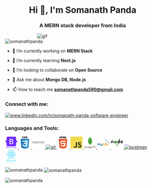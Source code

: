 <h1 align="center">Hi 👋, I'm Somanath Panda</h1>
<h3 align="center">A MERN stack developer from India</h3>
<img align="right" src="https://media.tenor.com/NOYF3f82b_gAAAAe/programmer.png" alt="gif" width="400px" />

<p align="left"> <img src="https://komarev.com/ghpvc/?username=somanathpanda&label=Profile%20views&color=0e75b6&style=flat" alt="somanathpanda" /> 

<!-- <p align="left"> <a href="https://github.com/ryo-ma/github-profile-trophy"><img src="https://github-profile-trophy.vercel.app/?username=somanathpanda" alt="somanathpanda" /></a> </p> -->

- 🔭 I’m currently working on **MERN Stack**

- 🌱 I’m currently learning **Next.js**

- 👯 I’m looking to collaborate on **Open Source**

- 💬 Ask me about **Mongo DB, Node.js**

- 📫 How to reach me **somanathpanda590@gmail.com**

<h3 align="left">Connect with me:</h3>
<p align="left">
<a href="https://linkedin.com/in/www.linkedin.com/in/somanath-panda-software-engineer" target="blank"><img align="center" src="https://raw.githubusercontent.com/rahuldkjain/github-profile-readme-generator/master/src/images/icons/Social/linked-in-alt.svg" alt="www.linkedin.com/in/somanath-panda-software-engineer" height="30" width="40" /></a>
</p>

<h3 align="left">Languages and Tools:</h3>
<p align="left"> <a href="https://getbootstrap.com" target="_blank" rel="noreferrer"> <img src="https://raw.githubusercontent.com/devicons/devicon/master/icons/bootstrap/bootstrap-plain-wordmark.svg" alt="bootstrap" width="40" height="40"/> </a> <a href="https://www.w3schools.com/css/" target="_blank" rel="noreferrer"> <img src="https://raw.githubusercontent.com/devicons/devicon/master/icons/css3/css3-original-wordmark.svg" alt="css3" width="40" height="40"/> </a> <a href="https://expressjs.com" target="_blank" rel="noreferrer"> <img src="https://raw.githubusercontent.com/devicons/devicon/master/icons/express/express-original-wordmark.svg" alt="express" width="40" height="40"/> </a> <a href="https://git-scm.com/" target="_blank" rel="noreferrer"> <img src="https://www.vectorlogo.zone/logos/git-scm/git-scm-icon.svg" alt="git" width="40" height="40"/> </a> <a href="https://www.w3.org/html/" target="_blank" rel="noreferrer"> <img src="https://raw.githubusercontent.com/devicons/devicon/master/icons/html5/html5-original-wordmark.svg" alt="html5" width="40" height="40"/> </a> <a href="https://developer.mozilla.org/en-US/docs/Web/JavaScript" target="_blank" rel="noreferrer"> <img src="https://raw.githubusercontent.com/devicons/devicon/master/icons/javascript/javascript-original.svg" alt="javascript" width="40" height="40"/> </a> <a href="https://www.mongodb.com/" target="_blank" rel="noreferrer"> <img src="https://raw.githubusercontent.com/devicons/devicon/master/icons/mongodb/mongodb-original-wordmark.svg" alt="mongodb" width="40" height="40"/> </a> <a href="https://www.mysql.com/" target="_blank" rel="noreferrer"> <img src="https://raw.githubusercontent.com/devicons/devicon/master/icons/mysql/mysql-original-wordmark.svg" alt="mysql" width="40" height="40"/> </a> <a href="https://nodejs.org" target="_blank" rel="noreferrer"> <img src="https://raw.githubusercontent.com/devicons/devicon/master/icons/nodejs/nodejs-original-wordmark.svg" alt="nodejs" width="40" height="40"/> </a> <a href="https://postman.com" target="_blank" rel="noreferrer"> <img src="https://www.vectorlogo.zone/logos/getpostman/getpostman-icon.svg" alt="postman" width="40" height="40"/> </a> <a href="https://reactjs.org/" target="_blank" rel="noreferrer"> <img src="https://raw.githubusercontent.com/devicons/devicon/master/icons/react/react-original-wordmark.svg" alt="react" width="40" height="40"/> </a> </p>

<p><img align="left" src="https://github-readme-stats.vercel.app/api/top-langs?username=somanathpanda&show_icons=true&locale=en&layout=compact" alt="somanathpanda" /></p>

<p>&nbsp;<img align="center" src="https://github-readme-stats.vercel.app/api?username=somanathpanda&show_icons=true&locale=en" alt="somanathpanda" /></p>

<p><img align="center" src="https://github-readme-streak-stats.herokuapp.com/?user=somanathpanda&" alt="somanathpanda" /></p>
